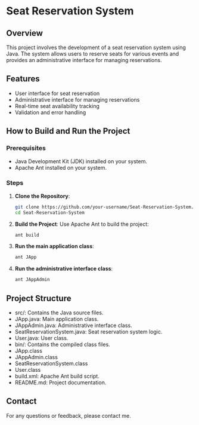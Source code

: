 # Seat Reservation System

## Overview
This project involves the development of a seat reservation system using Java. The system allows users to reserve seats for various events and provides an administrative interface for managing reservations.

## Features
- User interface for seat reservation
- Administrative interface for managing reservations
- Real-time seat availability tracking
- Validation and error handling

## How to Build and Run the Project
### Prerequisites
- Java Development Kit (JDK) installed on your system.
- Apache Ant installed on your system.

### Steps
1. **Clone the Repository**:
   ```bash
   git clone https://github.com/your-username/Seat-Reservation-System.git
   cd Seat-Reservation-System

2. **Build the Project**:
Use Apache Ant to build the project:
   ```bash
   ant build

3. **Run the main application class**:
   ```bash
   ant JApp

4. **Run the administrative interface class**:
   ```bash
   ant JAppAdmin

## Project Structure
- src/: Contains the Java source files.
- JApp.java: Main application class.
- JAppAdmin.java: Administrative interface class.
- SeatReservationSystem.java: Seat reservation system logic.
- User.java: User class.
- bin/: Contains the compiled class files.
- JApp.class
- JAppAdmin.class
- SeatReservationSystem.class
- User.class
- build.xml: Apache Ant build script.
- README.md: Project documentation.

## Contact
For any questions or feedback, please contact me.
